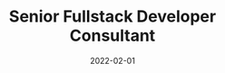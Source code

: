 ---
title: "Senior Fullstack Developer Consultant"
company: "Basico via Ørskov"
date: 2022-02-01
text: '...'
highlights: [
  'Coordinated and developed project timelines with the team leader.',
  'Collaboratively crafted mockups and prototypes with the design team.',
  'Translated Figma designs into functional websites using Umbraco.'
]
skills: ['Umbraco', 'JavaScript', 'HTML', 'CSS', 'Responsive Web Design', 'Figma']
website: 'https://basico.dk/'
---